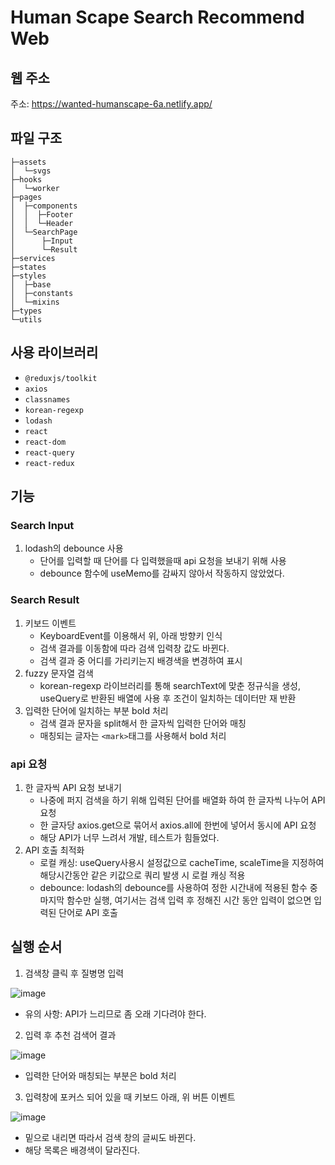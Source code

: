 # Human Scape Search Recommend Web
## 웹 주소
주소: https://wanted-humanscape-6a.netlify.app/
## 파일 구조
```
├─assets
│  └─svgs
├─hooks
│  └─worker
├─pages
│  ├─components
│  │  ├─Footer
│  │  └─Header
│  └─SearchPage
│      ├─Input
│      └─Result
├─services
├─states
├─styles
│  ├─base
│  ├─constants
│  └─mixins
├─types
└─utils
```
## 사용 라이브러리
- `@reduxjs/toolkit`
- `axios`
- `classnames`
- `korean-regexp`
- `lodash`
- `react`
- `react-dom`
- `react-query`
- `react-redux`

## 기능
### Search Input
1. lodash의 debounce 사용
    - 단어를 입력할 때 단어를 다 입력했을때 api 요청을 보내기 위해 사용
    - debounce 함수에 useMemo를 감싸지 않아서 작동하지 않았었다.

### Search Result
1. 키보드 이벤트
    - KeyboardEvent를 이용해서 위, 아래 방향키 인식
    - 검색 결과를 이동함에 따라 검색 입력창 값도 바뀐다.
    - 검색 결과 중 어디를 가리키는지 배경색을 변경하여 표시
2. fuzzy 문자열 검색
    - korean-regexp 라이브러리를 통해 searchText에 맞춘 정규식을 생성, useQuery로 반환된 배열에 사용 후 조건이 일치하는 데이터만 재 반환
3. 입력한 단어에 일치하는 부분 bold 처리
    - 검색 결과 문자을 split해서 한 글자씩 입력한 단어와 매칭
    - 매칭되는 글자는 `<mark>`태그를 사용해서 bold 처리

### api 요청
1. 한 글자씩 API 요청 보내기
    - 나중에 퍼지 검색을 하기 위해 입력된 단어를 배열화 하여 한 글자씩 나누어 API 요청
    - 한 글자당 axios.get으로 묶어서 axios.all에 한번에 넣어서 동시에 API 요청
    - 해당 API가 너무 느려서 개발, 테스트가 힘들었다.
2. API 호출 최적화
    - 로컬 캐싱: useQuery사용시 설정값으로 cacheTime, scaleTime을 지정하여 해당시간동안 같은 키값으로 쿼리 발생 시 로컬 캐싱 적용
    - debounce: lodash의 debounce를 사용하여 정한 시간내에 적용된 함수 중 마지막 함수만 실행, 여기서는 검색 입력 후 정해진 시간 동안 입력이 없으면 입력된 단어로 API 호출

## 실행 순서
1. 검색창 클릭 후 질병명 입력

![image](https://user-images.githubusercontent.com/52916848/169663521-76ee8d6b-ef2f-465b-b36c-e71f5eee5c5f.png)
- 유의 사항: API가 느리므로 좀 오래 기다려야 한다.

2. 입력 후 추천 검색어 결과

![image](https://user-images.githubusercontent.com/52916848/169663571-df444d67-14b0-46d8-8b00-b8ce5e2e4c69.png)
- 입력한 단어와 매칭되는 부분은 bold 처리

3. 입력창에 포커스 되어 있을 때 키보드 아래, 위 버튼 이벤트

![image](https://user-images.githubusercontent.com/52916848/169663657-e73f86a5-0fe9-4f24-b0f4-87d901e707c5.png)
- 밑으로 내리면 따라서 검색 창의 글씨도 바뀐다.
- 해당 목록은 배경색이 달라진다.
